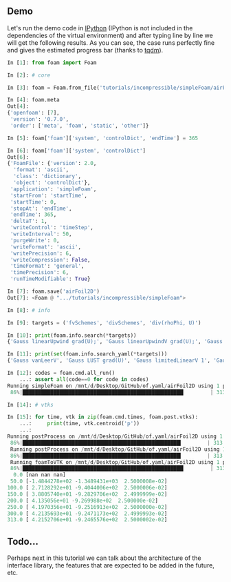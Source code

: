 ## Demo

Let's run the demo code in [IPython](https://github.com/ipython/ipython) (IPython is not included in the dependencies of the virtual environment) and after typing line by line we will get the following results. As you can see, the case runs perfectly fine and gives the estimated progress bar (thanks to [tqdm](https://github.com/tqdm/tqdm)).

```python
In [1]: from foam import Foam

In [2]: # core

In [3]: foam = Foam.from_file('tutorials/incompressible/simpleFoam/airFoil2D.yaml')

In [4]: foam.meta
Out[4]:
{'openfoam': [7],
 'version': '0.7.0',
 'order': ['meta', 'foam', 'static', 'other']}

In [5]: foam['foam']['system', 'controlDict', 'endTime'] = 365

In [6]: foam['foam']['system', 'controlDict']
Out[6]:
{'FoamFile': {'version': 2.0,
  'format': 'ascii',
  'class': 'dictionary',
  'object': 'controlDict'},
 'application': 'simpleFoam',
 'startFrom': 'startTime',
 'startTime': 0,
 'stopAt': 'endTime',
 'endTime': 365,
 'deltaT': 1,
 'writeControl': 'timeStep',
 'writeInterval': 50,
 'purgeWrite': 0,
 'writeFormat': 'ascii',
 'writePrecision': 6,
 'writeCompression': False,
 'timeFormat': 'general',
 'timePrecision': 6,
 'runTimeModifiable': True}

In [7]: foam.save('airFoil2D')
Out[7]: <Foam @ ".../tutorials/incompressible/simpleFoam">

In [8]: # info

In [9]: targets = ('fvSchemes', 'divSchemes', 'div(rhoPhi, U)')

In [10]: print(foam.info.search(*targets))
{'Gauss linearUpwind grad(U);', 'Gauss linearUpwindV grad(U);', 'Gauss LUST grad(U);', 'Gauss upwind;', 'Gauss limitedLinearV 1;', 'Gauss vanLeerV;', 'Gauss linear;'}

In [11]: print(set(foam.info.search_yaml(*targets)))
{'Gauss vanLeerV', 'Gauss LUST grad(U)', 'Gauss limitedLinearV 1', 'Gauss limitedLinearV 1;', 'Gauss linear', 'Gauss upwind', 'Gauss linearUpwind grad(U)'}

In [12]: codes = foam.cmd.all_run()
    ...: assert all(code==0 for code in codes)
Running simpleFoam on /mnt/d/Desktop/GitHub/of.yaml/airFoil2D using 1 processes if in parallel
 86%|████████████████████████████████████████████████████▎        | 313.0/365.0 [00:09<00:01, 32.95it/s]

In [14]: # vtks

In [15]: for time, vtk in zip(foam.cmd.times, foam.post.vtks):
    ...:     print(time, vtk.centroid('p'))
    ...:
Running postProcess on /mnt/d/Desktop/GitHub/of.yaml/airFoil2D using 1 processes if in parallel
 86%|███████████████████████████████████████████████████▍        | 313.0/365.0 [00:02<00:00, 137.61it/s]
 Running postProcess on /mnt/d/Desktop/GitHub/of.yaml/airFoil2D using 1 processes if in parallel
 86%|███████████████████████████████████████████████████▍        | 313.0/365.0 [00:01<00:00, 166.93it/s]
 Running foamToVTK on /mnt/d/Desktop/GitHub/of.yaml/airFoil2D using 1 processes if in parallel
 86%|████████████████████████████████████████████████████▎        | 313.0/365.0 [00:03<00:00, 87.20it/s]
  0.0 [nan nan nan]
 50.0 [-1.4844278e+02 -1.3489431e+03  2.5000008e-02]
100.0 [ 2.7128292e+01 -9.4044006e+02  2.5000006e-02]
150.0 [ 3.8805740e+01 -9.2829706e+02  2.4999999e-02]
200.0 [ 4.135056e+01 -9.269988e+02  2.500000e-02]
250.0 [ 4.1970356e+01 -9.2516913e+02  2.5000000e-02]
300.0 [ 4.2135693e+01 -9.2471173e+02  2.4999993e-02]
313.0 [ 4.2152706e+01 -9.2465576e+02  2.5000002e-02]
```



## Todo...

Perhaps next in this tutorial we can talk about the architecture of the interface library, the features that are expected to be added in the future, etc.
